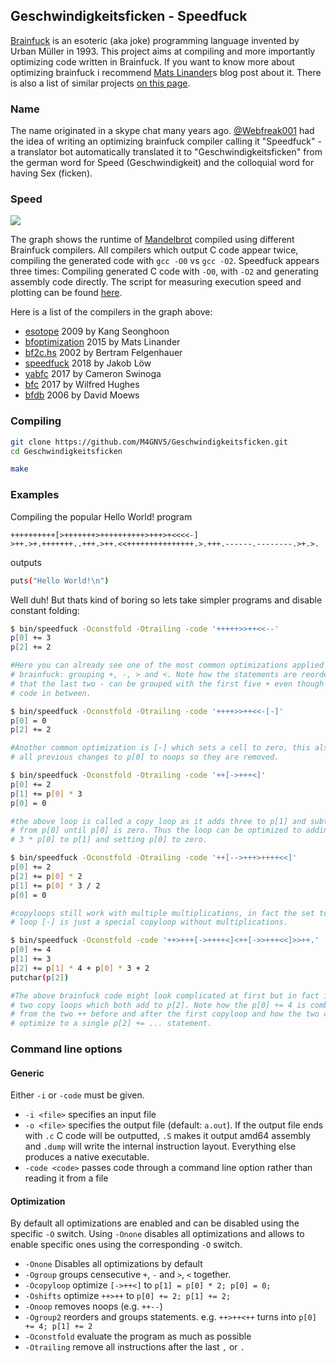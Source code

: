 ## Geschwindigkeitsficken - Speedfuck

[Brainfuck](https://en.wikipedia.org/wiki/Brainfuck) is an esoteric (aka joke)
programming language invented by Urban Müller in 1993. This project aims at
compiling and more importantly optimizing code written in Brainfuck. If you
want to know more about optimizing brainfuck i recommend [Mats Linander](http://calmerthanyouare.org/2015/01/07/optimizing-brainfuck.html)s blog
post about it. There is also a list of similar projects [on this page](https://github.com/lifthrasiir/esotope-bfc/wiki/Comparison).

### Name

The name originated in a skype chat many years ago. [@Webfreak001](https://github.com/WebFreak001) had the idea of
writing an optimizing brainfuck compiler calling it "Speedfuck" - a translator
bot automatically translated it to "Geschwindigkeitsficken" from the german word
for Speed (Geschwindigkeit) and the colloquial word for having Sex (ficken).

### Speed

![](https://i.m4gnus.de/brainfuckcompilers1.png)

The graph shows the runtime of [Mandelbrot](examples/mandelbrot.bf)
compiled using different Brainfuck compilers. All compilers which output C code
appear twice, compiling the generated code with `gcc -O0` vs `gcc -O2`. Speedfuck
appears three times: Compiling generated C code with `-O0`, with `-O2` and
generating assembly code directly. The script for measuring execution speed and plotting
can be found [here](https://gist.github.com/M4GNV5/dbad0a612349d65b9f7140199de270d1).

Here is a list of the compilers in the graph above:
- [esotope](https://github.com/lifthrasiir/esotope-bfc) 2009 by Kang Seonghoon
- [bfoptimization](https://github.com/matslina/bfoptimization) 2015 by Mats Linander
- [bf2c.hs](http://esoteric.sange.fi/brainfuck/impl/compilers/bf2c.hs) 2002 by Bertram Felgenhauer
- [speedfuck](https://github.com/M4GNV5/Geschwindigkeitsficken) 2018 by Jakob Löw
- [yabfc](https://github.com/cameronswinoga/yabfc) 2017 by Cameron Swinoga
- [bfc](https://github.com/Wilfred/bfc) 2017 by Wilfred Hughes
- [bfdb](http://djm.cc/dmoews.html) 2006 by David Moews

### Compiling

```sh
git clone https://github.com/M4GNV5/Geschwindigkeitsficken.git
cd Geschwindigkeitsficken

make
```

### Examples

Compiling the popular Hello World! program
```b
++++++++++[>+++++++>++++++++++>+++>+<<<<-]
>++.>+.+++++++..+++.>++.<<+++++++++++++++.>.+++.------.--------.>+.>.
```
outputs
```sh
puts("Hello World!\n")
```

Well duh! But thats kind of boring so lets take simpler programs and disable constant folding:
```sh
$ bin/speedfuck -Oconstfold -Otrailing -code '+++++>>++<<--'
p[0] += 3
p[2] += 2

#Here you can already see one of the most common optimizations applied to
# brainfuck: grouping +, -, > and <. Note how the statements are reordered so
# that the last two - can be grouped with the first five + even though there is
# code in between.

$ bin/speedfuck -Oconstfold -Otrailing -code '++++>>++<<-[-]'
p[0] = 0
p[2] += 2

#Another common optimization is [-] which sets a cell to zero, this also turns
# all previous changes to p[0] to noops so they are removed.

$ bin/speedfuck -Oconstfold -Otrailing -code '++[->+++<]'
p[0] += 2
p[1] += p[0] * 3
p[0] = 0

#the above loop is called a copy loop as it adds three to p[1] and subtracts one
# from p[0] until p[0] is zero. Thus the loop can be optimized to adding
# 3 * p[0] to p[1] and setting p[0] to zero.

$ bin/speedfuck -Oconstfold -Otrailing -code '++[-->+++>++++<<]'
p[0] += 2
p[2] += p[0] * 2
p[1] += p[0] * 3 / 2
p[0] = 0

#copyloops still work with multiple multiplications, in fact the set to zero
# loop [-] is just a special copyloop without multiplications.

$ bin/speedfuck -Oconstfold -code '++>+++[->++++<]<++[->>+++<<]>>++.'
p[0] += 4
p[1] += 3
p[2] += p[1] * 4 + p[0] * 3 + 2
putchar(p[2])

#The above brainfuck code might look complicated at first but in fact it's just
# two copy loops which both add to p[2]. Note how the p[0] += 4 is combined
# from the two ++ before and after the first copyloop and how the two copyloops
# optimize to a single p[2] += ... statement.
```

### Command line options

#### Generic
Either `-i` or `-code` must be given.
- `-i <file>` specifies an input file
- `-o <file>` specifies the output file (default: `a.out`). If the output file ends
with `.c` C code will be outputted, `.S` makes it output amd64 assembly and `.dump` will
write the internal instruction layout. Everything else produces a native executable.
- `-code <code>` passes code through a command line option rather than reading it from a file

#### Optimization
By default all optimizations are enabled and can be disabled using the specific
`-O` switch. Using `-Onone` disables all optimizations and allows to enable
specific ones using the corresponding `-O` switch.

- `-Onone` Disables all optimizations by default
- `-Ogroup` groups censecutive `+`, `-` and `>`, `<` together.
- `-Ocopyloop` optimize `[->++<]` to `p[1] = p[0] * 2; p[0] = 0;`
- `-Oshifts` optimize `++>++` to `p[0] += 2; p[1] += 2;`
- `-Onoop` removes noops (e.g. `++--`)
- `-Ogroup2` reorders and groups statements. e.g. `++>++<++` turns into `p[0] += 4; p[1] += 2`
- `-Oconstfold` evaluate the program as much as possible
- `-Otrailing` remove all instructions after the last `,` or `.`
